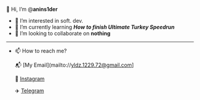 **👋** Hi, I’m @**anins1der**
- 👀 I’m interested in soft. dev.
- 🌱 I’m currently learning ***How to finish Ultimate Turkey Speedrun***
- 💞️ I’m looking to collaborate on **nothing**
---
  - 📫 How to reach me?
  
    📬 [My Email](mailto://yldz.1229.72@gmail.com]

    
    📸 [Instagram](https://www.instagram.com/ridvanyildiz7221/#)


    ✈️ [Telegram](https://anins1der.t.me/)
    
<!---
anins1der/anins1der is a ✨ special ✨ repository because its `aboutme.md` (this file) appears on your GitHub profile.
You can click the Preview link to take a look at your changes.
--->
